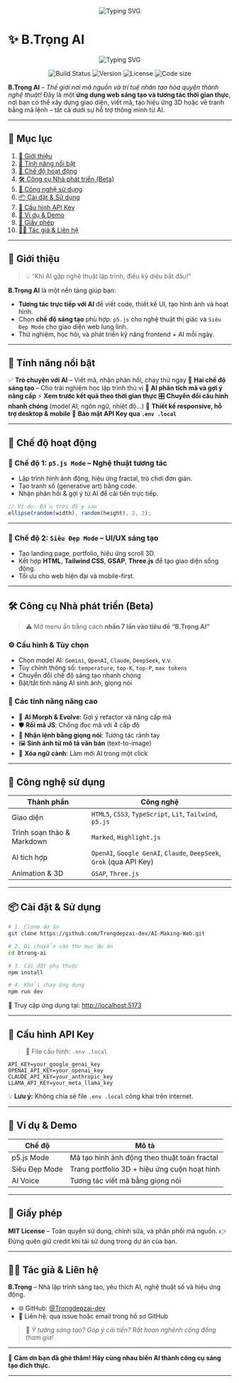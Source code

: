 <p align="center">
  <img src="https://readme-typing-svg.demolab.com?font=Fira+Code&pause=800&color=F97316&width=435&lines=Ch%C3%A0o+m%E1%BB%ABng+%C4%91%E1%BA%BFn+B.Tr%E1%BB%8Dng+AI!;S%C3%A1ng+t%E1%BA%A1o+v%E1%BB%9Bi+p5.js+v%C3%A0+Three.js;Tr%C3%B2+chuy%E1%BB%87n+v%E1%BB%9Bi+AI+%E2%9C%A8;Thi%E1%BA%BFt+k%E1%BA%BF+UI+%C4%91%E1%BA%B9p+%2B+code+ch%E1%BA%A1y+th%E1%BA%ADt" alt="Typing SVG" />
</p>

# ✨ B.Trọng AI
<p align="center">
  <img src="https://readme-typing-svg.demolab.com?font=Fira+Code&pause=600&color=00BFFF&width=350&lines=Status+of+B.Tr%E1%BB%8Dng+AI" alt="Typing SVG" />
</p>

<p align="center">
  <img src="https://img.shields.io/badge/build-passing-brightgreen?style=for-the-badge" alt="Build Status" />
  <img src="https://img.shields.io/badge/version-1.0.0-blue?style=for-the-badge" alt="Version" />
  <img src="https://img.shields.io/badge/license-MIT-orange?style=for-the-badge" alt="License" />
  <img src="https://img.shields.io/github/languages/code-size/Trongdepzai-dev/AI-Making-Web?style=for-the-badge" alt="Code size" />
</p>

**B.Trọng AI** – *Thế giới nơi mã nguồn và trí tuệ nhân tạo hòa quyện thành nghệ thuật!*
Đây là một **ứng dụng web sáng tạo và tương tác thời gian thực**, nơi bạn có thể xây dựng giao diện, viết mã, tạo hiệu ứng 3D hoặc vẽ tranh bằng mã lệnh – tất cả dưới sự hỗ trợ thông minh từ AI.

---

## 📌 Mục lục
1. [🎯 Giới thiệu](#giới-thiệu)
2. [🚀 Tính năng nổi bật](#tính-năng-nổi-bật)
3. [🧭 Chế độ hoạt động](#chế-độ-hoạt-động)
4. [🛠️ Công cụ Nhà phát triển (Beta)](#công-cụ-nhà-phát-triển-beta)
5. [🔧 Công nghệ sử dụng](#công-nghệ-sử-dụng)
6. [📦 Cài đặt & Sử dụng](#cài-đặt--sử-dụng)
7. [🔐 Cấu hình API Key](#cấu-hình-api-key)
8. [🧪 Ví dụ & Demo](#ví-dụ--demo)
9. [📜 Giấy phép](#giấy-phép)
10. [🧑‍💻 Tác giả & Liên hệ](#tác-giả--liên-hệ)
---

## 🎯 Giới thiệu

> 💡 “Khi AI gặp nghệ thuật lập trình, điều kỳ diệu bắt đầu!”

**B.Trọng AI** là một nền tảng giúp bạn:

* **Tương tác trực tiếp với AI** để viết code, thiết kế UI, tạo hình ảnh và hoạt hình.
* Chọn **chế độ sáng tạo** phù hợp: `p5.js` cho nghệ thuật thị giác và `Siêu Đẹp Mode` cho giao diện web lung linh.
* Thử nghiệm, học hỏi, và phát triển kỹ năng frontend + AI mỗi ngày.

---

## 🚀 Tính năng nổi bật

✅ **Trò chuyện với AI** – Viết mã, nhận phản hồi, chạy thử ngay
🎨 **Hai chế độ sáng tạo** – Cho trải nghiệm học lập trình thú vị
🧠 **AI phân tích mã và gợi ý nâng cấp**
⚡ **Xem trước kết quả theo thời gian thực**
🎛️ **Chuyển đổi cấu hình nhanh chóng** (model AI, ngôn ngữ, nhiệt độ...)
📱 **Thiết kế responsive, hỗ trợ desktop & mobile**
🔐 **Bảo mật API Key qua `.env .local`**

---

## 🧭 Chế độ hoạt động

### 🎨 Chế độ 1: `p5.js Mode` – Nghệ thuật tương tác

* Lập trình hình ảnh động, hiệu ứng fractal, trò chơi đơn giản.
* Tạo tranh số (generative art) bằng code.
* Nhận phản hồi & gợi ý từ AI để cải tiến trực tiếp.

```js
// Ví dụ: Bầu trời đầy sao
ellipse(random(width), random(height), 2, 2);
```

---

### 💎 Chế độ 2: `Siêu Đẹp Mode` – UI/UX sáng tạo

* Tạo landing page, portfolio, hiệu ứng scroll 3D.
* Kết hợp **HTML**, **Tailwind CSS**, **GSAP**, **Three.js** để tạo giao diện sống động.
* Tối ưu cho web hiện đại và mobile-first.

---

## 🛠️ Công cụ Nhà phát triển (Beta)

> ⚠️ Mở menu ẩn bằng cách **nhấn 7 lần vào tiêu đề “B.Trọng AI”**

### ⚙️ Cấu hình & Tùy chọn

* Chọn model AI: `Gemini`, `OpenAI`, `Claude`, `DeepSeek`, v.v.
* Tùy chỉnh thông số: `temperature`, `top-K`, `top-P`, `max tokens`
* Chuyển đổi chế độ sáng tạo nhanh chóng
* Bật/tắt tính năng AI sinh ảnh, giọng nói

### 🌟 Các tính năng nâng cao

* 🔄 **AI Morph & Evolve**: Gợi ý refactor và nâng cấp mã
* 🛡️ **Rối mã JS**: Chống đọc mã với 4 cấp độ
* 🎤 **Nhận lệnh bằng giọng nói**: Tương tác rảnh tay
* 🖼️ **Sinh ảnh từ mô tả văn bản** (text-to-image)
* 🧽 **Xóa ngữ cảnh**: Làm mới AI trong một click

---

## 🔧 Công nghệ sử dụng

| Thành phần                 | Công nghệ                                                            |
| -------------------------- | -------------------------------------------------------------------- |
| Giao diện                  | `HTML5`, `CSS3`, `TypeScript`, `Lit`, `Tailwind`, `p5.js`            |
| Trình soạn thảo & Markdown | `Marked`, `Highlight.js`                                             |
| AI tích hợp                | `OpenAI`, `Google GenAI`, `Claude`, `DeepSeek`, `Grok` (qua API Key) |
| Animation & 3D             | `GSAP`, `Three.js`                                                   |

---

## 📦 Cài đặt & Sử dụng

```bash
# 1. Clone dự án
git clone https://github.com/Trongdepzai-dev/AI-Making-Web.git

# 2. Di chuyển vào thư mục dự án
cd btrong-ai

# 3. Cài đặt phụ thuộc
npm install

# 4. Khởi chạy ứng dụng
npm run dev
```

🔗 Truy cập ứng dụng tại: [http://localhost:5173](http://localhost:5173)

---

## 🔐 Cấu hình API Key

> 📁 File cấu hình: `.env .local`

```env
API_KEY=your_google_genai_key
OPENAI_API_KEY=your_openai_key
CLAUDE_API_KEY=your_anthropic_key
LLAMA_API_KEY=your_meta_llama_key
```

💡 **Lưu ý:** Không chia sẻ file `.env .local` công khai trên internet.

---

## 🧪 Ví dụ & Demo

| Chế độ        | Mô tả                                        |
| ------------- | -------------------------------------------- |
| p5.js Mode    | Mã tạo hình ảnh động theo thuật toán fractal |
| Siêu Đẹp Mode | Trang portfolio 3D + hiệu ứng cuộn hoạt hình |
| AI Voice      | Tương tác viết mã bằng giọng nói             |

---

## 📜 Giấy phép

**MIT License** – Toàn quyền sử dụng, chỉnh sửa, và phân phối mã nguồn.
👉 Đừng quên giữ credit khi tái sử dụng trong dự án của bạn.

---

## 🧑‍💻 Tác giả & Liên hệ

**B.Trọng** – Nhà lập trình sáng tạo, yêu thích AI, nghệ thuật số và hiệu ứng động.

* 🌐 GitHub: [@Trongdepzai-dev](https://github.com/Trongdepzai-dev)
* 📩 Liên hệ: qua issue hoặc email trong hồ sơ GitHub

> 💬 *Ý tưởng sáng tạo? Góp ý cải tiến? Rất hoan nghênh cộng đồng tham gia!*

---

🎉 **Cảm ơn bạn đã ghé thăm! Hãy cùng nhau biến AI thành công cụ sáng tạo đích thực.**

---
